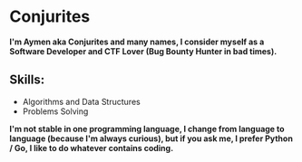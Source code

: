 # Conjurites

**I'm Aymen aka Conjurites and many names, I consider myself as a Software Developer and CTF Lover (Bug Bounty Hunter in bad times).**

## Skills:

- Algorithms and Data Structures
- Problems Solving

**I'm not stable in one programming language, I change from language to language (because I'm always curious), but if you ask me, I prefer Python / Go, I like to do whatever contains coding.**
